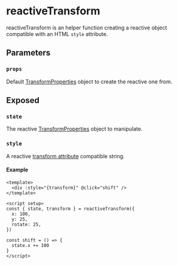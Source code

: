 # reactiveTransform

reactiveTransform is an helper function creating a reactive object compatible with an HTML `style` attribute.

## Parameters

### `props`

Default [TransformProperties](https://github.com/vueuse/motion/tree/main/src/types/variants.ts#L21) object to create the reactive one from.

## Exposed

### `state`

The reactive [TransformProperties](https://github.com/vueuse/motion/tree/main/src/types/variants.ts#L21) object to manipulate.

### `style`

A reactive [transform attribute](https://developer.mozilla.org/en-US/Web/CSS/transform) compatible string.

#### Example

```vue
<template>
  <div :style="{transform}" @click="shift" />
</template>

<script setup>
const { state, transform } = reactiveTransform({
  x: 100,
  y: 25,
  rotate: 25,
})

const shift = () => {
  state.x += 100
}
</script>
```
